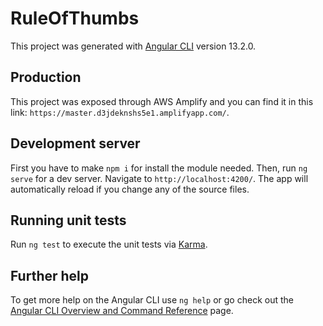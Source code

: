 # RuleOfThumbs

This project was generated with [Angular CLI](https://github.com/angular/angular-cli) version 13.2.0. 

## Production

This project was exposed through AWS Amplify and you can find it in this link: `https://master.d3jdeknshs5e1.amplifyapp.com/`.

## Development server

First you have to make `npm i` for install the module needed. Then, run `ng serve` for a dev server. Navigate to `http://localhost:4200/`. The app will automatically reload if you change any of the source files.


## Running unit tests

Run `ng test` to execute the unit tests via [Karma](https://karma-runner.github.io).


## Further help

To get more help on the Angular CLI use `ng help` or go check out the [Angular CLI Overview and Command Reference](https://angular.io/cli) page.
